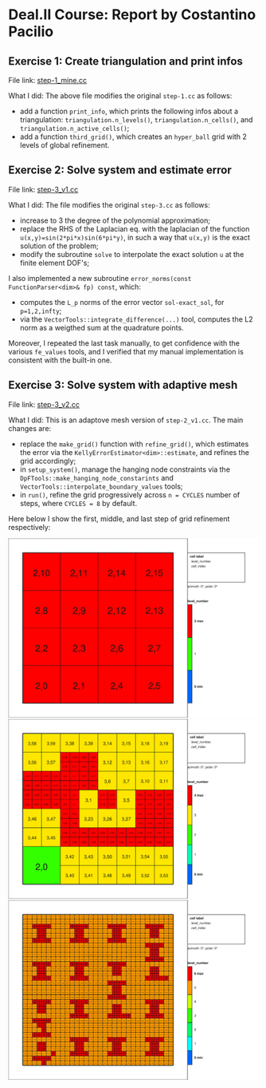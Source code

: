 # Deal.II Course: Report by Costantino Pacilio
## Exercise 1: Create triangulation and print infos
File link: [step-1_mine.cc](lab01/step-1/step-1_mine.cc)

What I did: The above file modifies the original `step-1.cc` as follows:
- add a function `print_info`, which prints the following infos about a triangulation: `triangulation.n_levels()`, `triangulation.n_cells()`, and `triangulation.n_active_cells()`;
- add a function `third_grid()`, which creates an `hyper_ball` grid with 2 levels of global refinement.

## Exercise 2: Solve system and estimate error
File link: [step-3_v1.cc](lab03/step-3/step-3_v1.cc)

What I did: The file modifies the original `step-3.cc` as follows:
- increase to 3 the degree of the polynomial approximation;
- replace the RHS of the Laplacian eq. with the laplacian of the function `u(x,y)=sin(2*pi*x)sin(6*pi*y)`, in such a way that `u(x,y)` is the exact solution of the problem;
- modify the subroutine `solve` to interpolate the exact solution `u` at the finite element DOF's;

I also implemented a new subroutine `error_norms(const FunctionParser<dim>& fp) const`, which:
- computes the `L_p` norms of the error vector `sol-exact_sol`, for `p=1,2,infty`;
- via the `VectorTools::integrate_difference(...)` tool, computes the L2 norm as a weigthed sum at the quadrature points.

Moreover, I repeated the last task manually, to get confidence with the various `fe_values` tools, and I verified that my manual implementation is consistent with the built-in one.

## Exercise 3: Solve system with adaptive mesh
File link: [step-3_v2.cc](lab03/step-3/step-3_v2.cc)

What I did: This is an adaptove mesh version of `step-2_v1.cc`. The main changes are:
- replace the `make_grid()` function with `refine_grid()`, which estimates the error via the `KellyErrorEstimator<dim>::estimate`, and refines the grid accordingly;
- in `setup_system()`, manage the hanging node constraints via the `DpFTools::make_hanging_node_constarints` and `VectorTools::interpolate_boundary_values` tools;
- in `run()`, refine the grid progressively across `n = CYCLES` number of steps, where `CYCLES = 8` by default.

Here below I show the first, middle, and last step of grid refinement respectively:

![cycle = 0](lab03/step-3/build/grid-0.svg)
![cycle = 3](lab03/step-3/build/grid-3.svg)
![cycle = 7](lab03/step-3/build/grid-7.svg)

